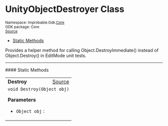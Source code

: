 
# UnityObjectDestroyer Class
<sup>
Namespace: Improbable.Gdk.<a href="{{urlRoot}}/api/core-index">Core</a><br/>
GDK package: Core<br/>
<a href="https://www.github.com/spatialos/gdk-for-unity/blob/3a2a2965/workers/unity/Packages/io.improbable.gdk.core/Utility/UnityObjectDestroyer.cs/#L8">Source</a>
<style>
a code {
                    padding: 0em 0.25em!important;
}
code {
                    background-color: #ffffff!important;
}
</style>
</sup>
<nav id="pageToc" class="page-toc"><ul><li><a href="#static-methods">Static Methods</a>
</ul></nav>

</p>



<p>Provides a helper method for calling Object.DestroyImmediate() instead of Object.Destroy() in EditMode unit tests. </p>











</p>
<hr style="width:100%; border-top-color:#d8d8d8" />
#### Static Methods


</p>




<table width="100%">
    <tr>
        <td style="border-right:none"><a id="destroy-object"></a><b>Destroy</b></td>
        <td style="border-left:none; text-align:right"><a href="https://www.github.com/spatialos/gdk-for-unity/blob/3a2a2965/workers/unity/Packages/io.improbable.gdk.core/Utility/UnityObjectDestroyer.cs/#L10">Source</a></td>
    </tr>
    <tr>
        <td colspan="2">
<code>void Destroy(Object obj)</code></p>



</p>

<b>Parameters</b>

<ul>
<li><code>Object obj</code> : </li>
</ul>





</td>
    </tr>
</table>







